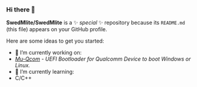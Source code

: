 ### Hi there 👋


**SwedMlite/SwedMlite** is a ✨ _special_ ✨ repository because its `README.md` (this file) appears on your GitHub profile.

Here are some ideas to get you started:

- 🔭 I’m currently working on:
- *[Mu-Qcom](https://github.com/Robotix22/Mu-Qcom) - UEFI Bootloader for Qualcomm Device to boot Windows or Linux.*
- 🌱 I’m currently learning:
-  C/C++
  <!--  👯 I’m looking to collaborate on ...
- 🤔 I’m looking for help with ...
- 💬 Ask me about ...
- 📫 How to reach me: ...
- 😄 Pronouns: ...
- ⚡ Fun fact: ...
  -->
  
